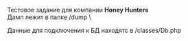 Тестовое задание для компании **Honey Hunters** \
Дамп лежит в папке /dump \

Данные для подключения к БД находятс в /classes/Db.php